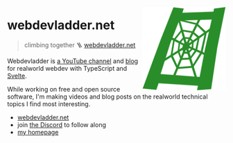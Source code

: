 [<img src="/static/logo.svg" alt="a spider web between two rungs of a ladder" align="right" width="192" height="192">](https://www.webdevladder.net/)

# webdevladder.net

> climbing together 🪜 [webdevladder.net](https://www.webdevladder.net/)

Webdevladder is [a YouTube channel](https://youtube.com/@webdevladder) and
[blog](https://www.webdevladder.net/)
for realworld webdev with TypeScript and [Svelte](https://svelte.dev/).

While working on free and open source software,
I'm making videos and blog posts on the realworld technical topics I find most interesting.

- [webdevladder.net](https://www.webdevladder.net/)
- join [the Discord](https://discord.gg/YU5tyeK72X) to follow along
- [my homepage](https://www.ryanatkn.com/)
